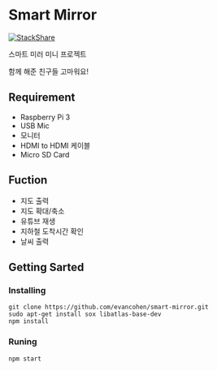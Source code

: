 # Smart Mirror

[![StackShare](https://img.shields.io/badge/tech-stack-0690fa.svg?style=flat)](https://stackshare.io/JihunDev/smartmirror)

스마트 미러 미니 프로젝트

함께 해준 친구들 고마워요!

## Requirement
* Raspberry Pi 3
* USB Mic
* 모니터
* HDMI to HDMI 케이블
* Micro SD Card

## Fuction
* 지도 출력
* 지도 확대/축소
* 유튜브 재생
* 지하철 도착시간 확인
* 날씨 출력

## Getting Sarted
### Installing
	git clone https://github.com/evancohen/smart-mirror.git
	sudo apt-get install sox libatlas-base-dev
	npm install
### Runing
	npm start
